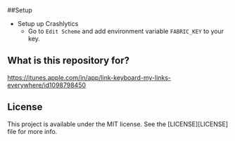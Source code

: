 
##Setup

* Setup up Crashlytics
  * Go to `Edit Scheme` and add environment variable `FABRIC_KEY` to your key.

## What is this repository for?

https://itunes.apple.com/in/app/link-keyboard-my-links-everywhere/id1098798450

## License

This project is available under the MIT license. See the [LICENSE][LICENSE] file for more info.
